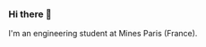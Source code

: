 ### Hi there 👋

I'm an engineering student at Mines Paris (France).
<br>
<!-- I am currently learning <strong>Rust</strong> and <strong>Python Docker workflows</strong>. -->

<!--
**ahernot/ahernot** is a ✨ _special_ ✨ repository because its `README.md` (this file) appears on your GitHub profile.

Here are some ideas to get you started:

- 🔭 I’m currently working on ...
- 🌱 I’m currently learning ...
- 👯 I’m looking to collaborate on ...
- 🤔 I’m looking for help with ...
- 💬 Ask me about ...
- 📫 How to reach me: ...
- 😄 Pronouns: ...
- ⚡ Fun fact: ...
-->

<!-- Website (temporary): [ahernot.github.io](https://ahernot.github.io) -->


<!--
<p align="center">
<a href="http://ahernot.github.io/"><img alt="Website" src="https://img.shields.io/badge/Website-www.matthieuschulz.me-blue?style=flat-square&logo=google-chrome"></a>
<a href="https://www.linkedin.com/in/anatolehernot/"><img alt="LinkedIn" src="https://img.shields.io/badge/LinkedIn-Mathieu%20Schulz-blue?style=flat-square&logo=linkedin"></a>
<a href="mailto:anatole.hernot@mines-paristech.fr"><img alt="Email" src="https://img.shields.io/badge/Email-matthew.schulz.19@ucl.ac.uk-blue?style=flat-square&logo=gmail"></a>
</p>
-->
